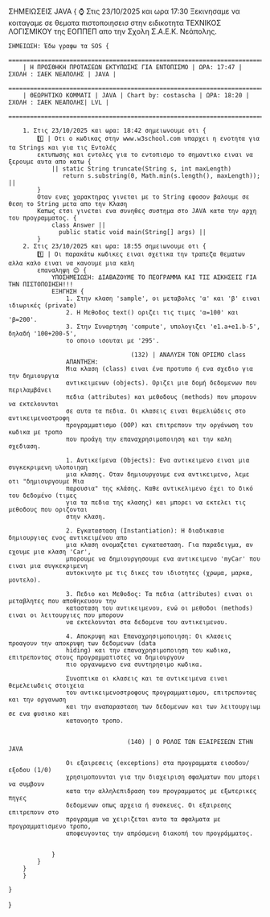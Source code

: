 ΣΗΜΕΙΩΣΕΙΣ JAVA {
    ⌚ Στις 23/10/2025 και ωρα 17:30 Ξεκινησαμε να κοιταγαμε σε θεματα 
    πιστοποιησεισ στην ειδικοτητα ΤΕΧΝΙΚΟΣ ΛΟΓΙΣΜΙΚΟΥ της ΕΟΠΠΕΠ απο την
    Σχολη Σ.Α.Ε.Κ. Νεάπολης.

    ΣΗΜΕΙΩΣΗ: Έδω γραφω τα SOS {
        ============================================================================================
        | Η ΠΡΟΣΘΗΚΗ ΠΡΟΤΑΣΕΩΝ ΕΚΤΥΠΩΣΗΣ ΓΙΑ ΕΝΤΟΠΙΣΜΟ | ΩΡΑ: 17:47 | ΣΧΟΛΗ : ΣΑΕΚ ΝΕΑΠΟΛΗΣ | JAVA |
        ============================================================================================
        | ΘΕΩΡΗΤΙΚΟ ΚΟΜΜΑΤΙ | JAVA | Chart by: costascha | ΩΡΑ: 18:20 | ΣΧΟΛΗ : ΣΑΕΚ ΝΕΑΠΟΛΗΣ| LVL |
        ============================================================================================

        1. Στις 23/10/2025 και ωρα: 18:42 σημειωνουμε οτι {
            1️⃣ | Οτι ο κωδικας στην www.w3school.com υπαρχει η ενοτητα για τα Strings και για τις Εντολές 
            εκτυπωσης και εντολες για το εντοπισμο το σημαντικο ειναι να ξερουμε αυτα απο κατω {
                || static String truncate(String s, int maxLength) 
                   return s.substring(0, Math.min(s.length(), maxLength)); ||
            }
            Οταν ενας χαρακτηρας γινεται με το String εφοσον βαλουμε σε θεση το String μετα απο την Κλαση
            Καπως ετσι γινεται ενα συνηθες συστημα στο JAVA κατα την αρχη του προγραμματος. {
                class Answer ||
                  public static void main(String[] args) ||
            }
        2. Στις 23/10/2025 και ωρα: 18:55 σημειωνουμε οτι {
            1️⃣ | Οι παρακάτω κωδικες ειναι σχετικα την τραπεζα θεματων αλλα καλο ειναι να κανουμε μια καλη 
            επαναληψη 😊 {
                ΥΠΟΣΗΜΕΙΩΣΗ: ΔΙΑΒΑΖΟΥΜΕ ΤΟ ΠΕΟΓΡΑΜΜΑ ΚΑΙ ΤΙΣ ΑΣΚΗΣΕΙΣ ΓΙΑ ΤΗΝ ΠΙΣΤΟΠΟΙΗΣΗ!!!
                ΕΞΗΓΗΣΗ {
                    1. Στην κλαση 'sample', οι μεταβολες 'α' και 'β' ειναι ιδιωρικές (private)
                    2. H Μεθοδος text() οριζει τις τιμες 'α=100' και 'β=200'.
                    3. Στην Συναρτηση 'compute', υπολογιζει 'e1.a+e1.b-5', δηλαδή '100+200-5', 
                    το οποιο ισουται με '295'.

                                      (132) | ΑΝΑΛΥΣΗ ΤΟΝ ΟΡΙΣΜΟ class
                    ΑΠΑΝΤΗΣΗ:
                    Μια κλαση (class) ειναι ένα προτυπο ή ενα σχεδιο για την δημιουργια
                    αντικειμενων (objects). Oριζει μια δομή δεδομενων που περιλαμβάνει 
                    πεδια (attributes) και μεθοδους (methods) που μπορουν να εκτελουνται
                    σε αυτα τα πεδια. Οι κλασεις ειναι θεμελιώδεις στο αντικειμενοστροφη
                    προγραμματισμο (OOP) και επιτρεπουν την οργάνωση του κωδικα με τροπο
                    που προάγη την επαναχρησιμοποιηση και την καλη σχεδιαση.

                    1. Αντικείμενα (Objects): Ενα αντικειμενο ειναι μια συγκεκριμενη υλοποιηαη
                    μια κλασης. Οταν δημιουργουμε ενα αντικειμενο, λεμε οτι "δημιουργουμε Μια
                    παρουσια" της κλάσης. Καθε αντικελιμενο έχει το δικό του δεδομένο (τιμες 
                    για τα πεδια της κλασης) και μπορει να εκτελει τις μεθοδους που οριζονται 
                    στην κλαση.

                    2. Εγκατασταση (Instantiation): Η διαδικασια δημιουργιας ενος αντικειμένου απο
                    μια κλαση ονομαζεται εγκατασταση. Για παραδειγμα, αν εχουμε μια κλαση 'Car', 
                    μπορουμε να δημιουργησουμε ενα αντικειμενο 'myCar' που ειναι μια συγκεκριμενη
                    αυτοκινητο με τις δικες του ιδιοτητες (χρωμα, μαρκα, μοντελο).

                    3. Πεδιο και Μεθοδος: Τα πεδια (attributes) ειναι οι μεταβλητες που αποθηκευουν την
                    κατασταση του αντικειμενου, ενώ οι μεθοδοι (methods) ειναι οι λειτουργιες που μπορουν 
                    να εκτελουνται στα δεδομενα του αντικειμενου.

                    4. Αποκρυψη και Επαναχρησιμοποιηση: Οι κλασεις προαγουν την αποκρυψη των δεδομενων (data
                    hiding) και την επαναχρησιμοποιηση του κωδικα, επιτρεποντας στους προγραμματιστες να δημιουργουν
                    πιο οργανωμενο ενα συντηρησιμο κωδικα.

                    Συνοπτικα οι κλασεις και τα αντικειμενα ειναι θεμελειωδεις στοιχεια
                    του αντικειμενοστροφους προγραμματισμου, επιτρεποντας και την οργανωση
                    και την αναπαρασταση των δεδομενων και των λειτουργιωμ σε ενα φυσικο και
                    κατανοητο τροπο.


                                     (140) | Ο ΡΟΛΟΣ ΤΩΝ ΕΞΑΙΡΕΣΕΩΝ ΣΤΗΝ JAVA

                    Οι εξαιρεσεις (exceptions) στα προγραμματα εισοδου/εξοδου (1/0)
                    χρησιμοπουνται για την διαχειριση σφαλματων που μπορει να συμβουν
                    κατα την αλληλεπιδραση του προγραμματος με εξωτερικες πηγες 
                    δεδομενων οπως αρχεια ή συσκευες. Οι εξαιρεσης επιτρεπουν στο
                    προγραμμα να χειριζεται αυτα τα σφαλματα με προγραμματισμενο τροπο,
                    αποφευγοντας την απρόσμενη διακοπή του προγράμματος.


                }
            }
        }
        }

    }


}
